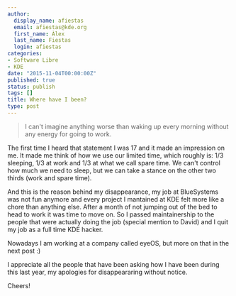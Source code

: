 ```yaml
---
author:
  display_name: afiestas
  email: afiestas@kde.org
  first_name: Àlex
  last_name: Fiestas
  login: afiestas
categories:
- Software Libre
- KDE
date: "2015-11-04T00:00:00Z"
published: true
status: publish
tags: []
title: Where have I been?
type: post
---
```


> I can't imagine anything worse than waking up every morning without any energy for going to work.

The first time I heard that statement I was 17 and it made an impression on me. It made me think of how we use
our limited time, which roughly is: 1/3 sleeping, 1/3 at work and 1/3 at what we call spare time. We can't control how much
we need to sleep, but we can take a stance on the other two thirds (work and spare time).

And this is the reason behind my disappearance, my job at BlueSystems was not fun anymore and every project I mantained at KDE
felt more like a chore than anything else. After a month of not jumping out of the bed to head to work it was time to move on.
So I passed maintainership to the people that were actually doing the job (special mention to David) and I quit my job as a full
time KDE hacker.

Nowadays I am working at a company called eyeOS, but more on that in the next post :)

I appreciate all the people that have been asking how I have been during this last year, my apologies for disappeararing without
notice.

Cheers!